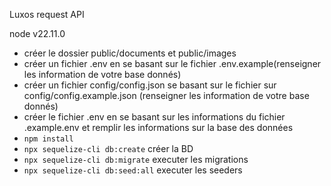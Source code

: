 Luxos request API

node v22.11.0

- créer le dossier public/documents et public/images
- créer un fichier .env en se basant sur le fichier .env.example(renseigner les information de votre base donnés)
- créer un fichier config/config.json se basant sur le fichier sur config/config.example.json (renseigner les information de votre base donnés)
- créer le fichier .env en se basant sur les informations du fichier .example.env et remplir les informations sur la base des données
- `npm install`
- `npx sequelize-cli db:create` créer la BD
- `npx sequelize-cli db:migrate` executer les migrations
- `npx sequelize-cli db:seed:all` executer les seeders
